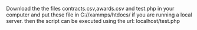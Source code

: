 Download the the files contracts.csv,awards.csv and test.php in your computer and put these file in C://xammps/htdocs/ if you are running a local server.
then the script can be executed using the url: localhost/test.php
